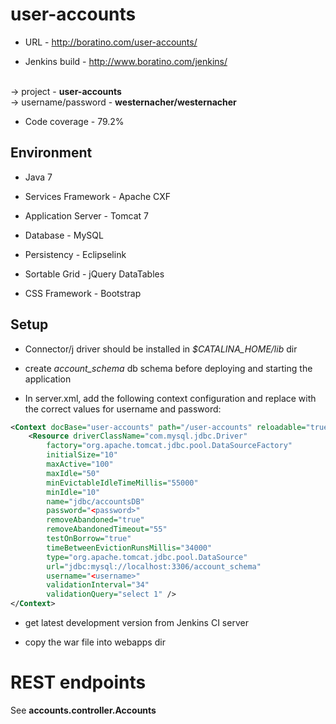 # user-accounts

* URL - http://boratino.com/user-accounts/

* Jenkins build - http://www.boratino.com/jenkins/
<br />
	-> project - <b>user-accounts</b>
<br />
	-> username/password - <b>westernacher/westernacher</b>

* Code coverage - 79.2%

Environment
-----------
* Java 7

* Services Framework - Apache CXF

* Application Server - Tomcat 7

* Database - MySQL

* Persistency - Eclipselink

* Sortable Grid - jQuery DataTables

* CSS Framework - Bootstrap

Setup
-----
* Connector/j driver should be installed in <i>$CATALINA_HOME/lib</i> dir

* create <i>account_schema</i> db schema before deploying and starting the application

* In server.xml, add the following context configuration and replace with the correct values for username and password:
```xml
<Context docBase="user-accounts" path="/user-accounts" reloadable="true" source="org.eclipse.jst.jee.server:user-accounts">
	<Resource driverClassName="com.mysql.jdbc.Driver"
		factory="org.apache.tomcat.jdbc.pool.DataSourceFactory"
		initialSize="10"
		maxActive="100"
		maxIdle="50"
		minEvictableIdleTimeMillis="55000"
		minIdle="10"
		name="jdbc/accountsDB"
		password="<password>"
		removeAbandoned="true"
		removeAbandonedTimeout="55"
		testOnBorrow="true"
		timeBetweenEvictionRunsMillis="34000"
		type="org.apache.tomcat.jdbc.pool.DataSource"
		url="jdbc:mysql://localhost:3306/account_schema"
		username="<username>"
		validationInterval="34"
		validationQuery="select 1" />
</Context>
```
* get latest development version from Jenkins CI server

* copy the war file into webapps dir

# REST endpoints
See <b>accounts.controller.Accounts</b>

